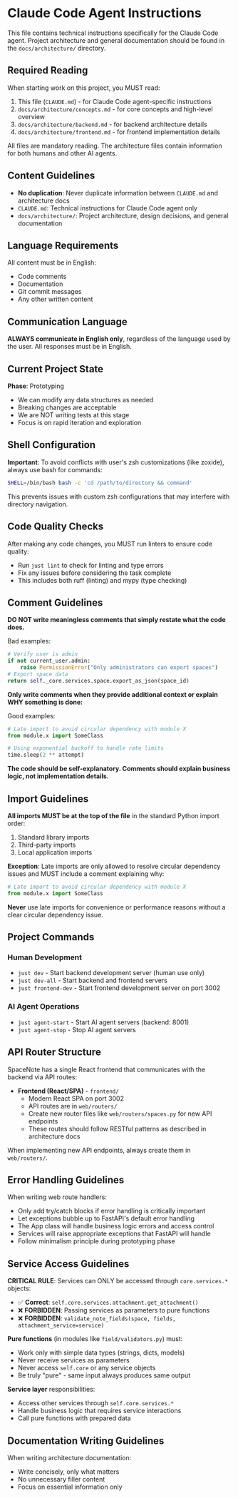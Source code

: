 # Claude Code Agent Instructions

This file contains technical instructions specifically for the Claude Code agent. Project architecture and general documentation should be found in the `docs/architecture/` directory.

## Required Reading

When starting work on this project, you MUST read:
1. This file (`CLAUDE.md`) - for Claude Code agent-specific instructions
2. `docs/architecture/concepts.md` - for core concepts and high-level overview
3. `docs/architecture/backend.md` - for backend architecture details
4. `docs/architecture/frontend.md` - for frontend implementation details

All files are mandatory reading. The architecture files contain information for both humans and other AI agents.

## Content Guidelines

- **No duplication**: Never duplicate information between `CLAUDE.md` and architecture docs
- `CLAUDE.md`: Technical instructions for Claude Code agent only
- `docs/architecture/`: Project architecture, design decisions, and general documentation


## Language Requirements

All content must be in English:
- Code comments
- Documentation
- Git commit messages
- Any other written content

## Communication Language

**ALWAYS communicate in English only**, regardless of the language used by the user. All responses must be in English.

## Current Project State

**Phase**: Prototyping
- We can modify any data structures as needed
- Breaking changes are acceptable
- We are NOT writing tests at this stage
- Focus is on rapid iteration and exploration

## Shell Configuration

**Important**: To avoid conflicts with user's zsh customizations (like zoxide), always use bash for commands:

```bash
SHELL=/bin/bash bash -c 'cd /path/to/directory && command'
```

This prevents issues with custom zsh configurations that may interfere with directory navigation.

## Code Quality Checks

After making any code changes, you MUST run linters to ensure code quality:
- Run `just lint` to check for linting and type errors
- Fix any issues before considering the task complete
- This includes both ruff (linting) and mypy (type checking)

## Comment Guidelines

**DO NOT write meaningless comments that simply restate what the code does.**

Bad examples:
```python
# Verify user is admin
if not current_user.admin:
    raise PermissionError("Only administrators can export spaces")
# Export space data
return self._core.services.space.export_as_json(space_id)
```

**Only write comments when they provide additional context or explain WHY something is done:**

Good examples:
```python
# Late import to avoid circular dependency with module X
from module.x import SomeClass

# Using exponential backoff to handle rate limits
time.sleep(2 ** attempt)
```

**The code should be self-explanatory. Comments should explain business logic, not implementation details.**

## Import Guidelines

**All imports MUST be at the top of the file** in the standard Python import order:
1. Standard library imports
2. Third-party imports
3. Local application imports

**Exception**: Late imports are only allowed to resolve circular dependency issues and MUST include a comment explaining why:
```python
# Late import to avoid circular dependency with module X
from module.x import SomeClass
```

**Never** use late imports for convenience or performance reasons without a clear circular dependency issue.

## Project Commands

### Human Development
- `just dev` - Start backend development server (human use only)
- `just dev-all` - Start backend and frontend servers
- `just frontend-dev` - Start frontend development server on port 3002

### AI Agent Operations
- `just agent-start` - Start AI agent servers (backend: 8001)
- `just agent-stop` - Stop AI agent servers

## API Router Structure

SpaceNote has a single React frontend that communicates with the backend via API routes:

- **Frontend (React/SPA)** - `frontend/`
  - Modern React SPA on port 3002
  - API routes are in `web/routers/` 
  - Create new router files like `web/routers/spaces.py` for new API endpoints
  - These routes should follow RESTful patterns as described in architecture docs

When implementing new API endpoints, always create them in `web/routers/`.


## Error Handling Guidelines

When writing web route handlers:
- Only add try/catch blocks if error handling is critically important
- Let exceptions bubble up to FastAPI's default error handling
- The App class will handle business logic errors and access control
- Services will raise appropriate exceptions that FastAPI will handle
- Follow minimalism principle during prototyping phase

## Service Access Guidelines

**CRITICAL RULE**: Services can ONLY be accessed through `core.services.*` objects:

- ✅ **Correct**: `self.core.services.attachment.get_attachment()`
- ❌ **FORBIDDEN**: Passing services as parameters to pure functions
- ❌ **FORBIDDEN**: `validate_note_fields(space, fields, attachment_service=service)`

**Pure functions** (in modules like `field/validators.py`) must:
- Work only with simple data types (strings, dicts, models)
- Never receive services as parameters
- Never access `self.core` or any service objects
- Be truly "pure" - same input always produces same output

**Service layer** responsibilities:
- Access other services through `self.core.services.*`
- Handle business logic that requires service interactions
- Call pure functions with prepared data

## Documentation Writing Guidelines

When writing architecture documentation:
- Write concisely, only what matters
- No unnecessary filler content
- Focus on essential information only